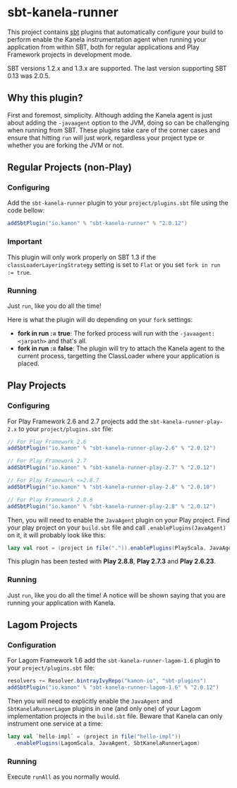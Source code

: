 sbt-kanela-runner
=========

This project contains [sbt] plugins that automatically configure your build to perform enable the Kanela
instrumentation agent when running your application from within SBT, both for regular applications and Play Framework
projects in development mode.

SBT versions 1.2.x and 1.3.x are supported. The last version supporting SBT 0.13 was 2.0.5. 

## Why this plugin?

First and foremost, simplicity. Although adding the Kanela agent is just about adding the `-javaagent` option to the JVM,
doing so can be challenging when running from SBT. These plugins take care of the corner cases and ensure that hitting
`run` will just work, regardless your project type or whether you are forking the JVM or not.



## Regular Projects (non-Play)

### Configuring

Add the `sbt-kanela-runner` plugin to your `project/plugins.sbt` file using the code bellow:

```scala
addSbtPlugin("io.kamon" % "sbt-kanela-runner" % "2.0.12")
```

### Important
This plugin will only work properly on SBT 1.3 if the `classLoaderLayeringStrategy` setting is set to `Flat` or you set
`fork in run := true`. 

### Running

Just `run`, like you do all the time!

Here is what the plugin will do depending on your `fork` settings:
* **fork in run := true**: The forked process will run with the `-javaagent:<jarpath>` and that's all.
* **fork in run := false**: The plugin will try to attach the Kanela agent to the current process, targetting the
ClassLoader where your application is placed.


## Play Projects

### Configuring

For Play Framework 2.6 and 2.7 projects add the `sbt-kanela-runner-play-2.x` to your `project/plugins.sbt` file:

```scala
// For Play Framework 2.6
addSbtPlugin("io.kamon" % "sbt-kanela-runner-play-2.6" % "2.0.12")

// For Play Framework 2.7
addSbtPlugin("io.kamon" % "sbt-kanela-runner-play-2.7" % "2.0.12")

// For Play Framework <=2.8.7
addSbtPlugin("io.kamon" % "sbt-kanela-runner-play-2.8" % "2.0.10")

// For Play Framework 2.8.8
addSbtPlugin("io.kamon" % "sbt-kanela-runner-play-2.8" % "2.0.12")
```

Then, you will need to enable the `JavaAgent` plugin on your Play project. Find your play project on your `build.sbt`
file and call `.enablePlugins(JavaAgent)` on it, it will probably look like this:

```scala
lazy val root = (project in file(".")).enablePlugins(PlayScala, JavaAgent)
```

This plugin has been tested with **Play 2.8.8**, **Play 2.7.3** and **Play 2.6.23**.

### Running

Just `run`, like you do all the time! A notice will be shown saying that you are running your application with Kanela.


## Lagom Projects
### Configuration

For Lagom Framework 1.6 add the `sbt-kanela-runner-lagom-1.6` plugin to your `project/plugins.sbt` file:

```scala
resolvers += Resolver.bintrayIvyRepo("kamon-io", "sbt-plugins")
addSbtPlugin("io.kamon" % "sbt-kanela-runner-lagom-1.6" % "2.0.12")
```

Then you will need to explicitly enable the `JavaAgent` and `SbtKanelaRunnerLagom` plugins in one (and only one) of your 
Lagom implementation projects in the `build.sbt` file. Beware that Kanela can only instrument one service at a time:

```scala
lazy val `hello-impl` = (project in file("hello-impl"))
  .enablePlugins(LagomScala, JavaAgent, SbtKanelaRunnerLagom)
```

### Running
Execute `runAll` as you normally would.

[sbt]: https://github.com/sbt/sbt
[play]: https://www.playframework.com

